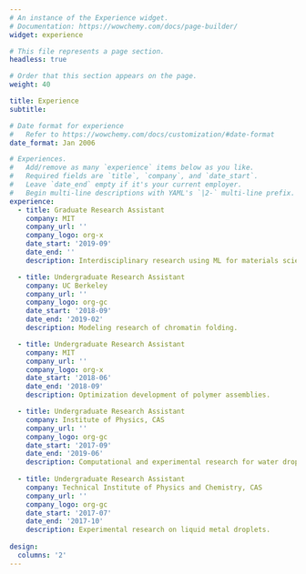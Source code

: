 ```yaml
---
# An instance of the Experience widget.
# Documentation: https://wowchemy.com/docs/page-builder/
widget: experience

# This file represents a page section.
headless: true

# Order that this section appears on the page.
weight: 40

title: Experience
subtitle:

# Date format for experience
#   Refer to https://wowchemy.com/docs/customization/#date-format
date_format: Jan 2006

# Experiences.
#   Add/remove as many `experience` items below as you like.
#   Required fields are `title`, `company`, and `date_start`.
#   Leave `date_end` empty if it's your current employer.
#   Begin multi-line descriptions with YAML's `|2-` multi-line prefix.
experience:
  - title: Graduate Research Assistant
    company: MIT
    company_url: ''
    company_logo: org-x
    date_start: '2019-09'
    date_end: ''
    description: Interdisciplinary research using ML for materials science. 

  - title: Undergraduate Research Assistant 
    company: UC Berkeley
    company_url: ''
    company_logo: org-gc
    date_start: '2018-09'
    date_end: '2019-02'
    description: Modeling research of chromatin folding.

  - title: Undergraduate Research Assistant 
    company: MIT
    company_url: ''
    company_logo: org-x
    date_start: '2018-06'
    date_end: '2018-09'
    description: Optimization development of polymer assemblies.

  - title: Undergraduate Research Assistant 
    company: Institute of Physics, CAS
    company_url: ''
    company_logo: org-gc
    date_start: '2017-09'
    date_end: '2019-06'
    description: Computational and experimental research for water droplet wetting and selective transport via nuclear pore complex.
    
  - title: Undergraduate Research Assistant 
    company: Technical Institute of Physics and Chemistry, CAS
    company_url: ''
    company_logo: org-gc
    date_start: '2017-07'
    date_end: '2017-10'
    description: Experimental research on liquid metal droplets.
    
design:
  columns: '2'
---
```

